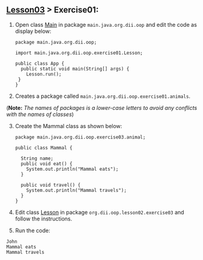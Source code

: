 ## [Lesson03](../readme.md) > Exercise01:

1. Open class [Main](../src/main/java/org/dii/oop/Main.java) in package `main.java.org.dii.oop` and edit the code as display below:
   ```
   package main.java.org.dii.oop;

   import main.java.org.dii.oop.exercise01.Lesson;

   public class App {
     public static void main(String[] args) {
       Lesson.run();
    }
   }
   ```

2. Creates a package called `main.java.org.dii.oop.exercise01.animals`. 

(**Note:** *The names of packages is a lower-case letters to avoid any conflicts with the names of classes*) 

3. Create the Mammal class as shown below:
     ```
     package main.java.org.dii.oop.exercise03.animal;

     public class Mammal {

       String name;
       public void eat() {
         System.out.println("Mammal eats");
       }
    
       public void travel() {
         System.out.println("Mammal travels");
       }
     }

     ```


3. Edit class  [Lesson](../src/main/java/org/dii/oop/exercise01/Lesson.java) in package `org.dii.oop.lesson02.exercise03` and follow the instructions.


4. Run the code:
```
John
Mammal eats
Mammal travels
```